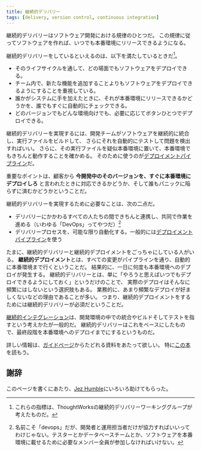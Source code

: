 ```yaml
---
title: 継続的デリバリー
tags: [delivery, version control, continuous integration]
---
```


継続的デリバリーはソフトウェア開発における規律のひとつだ。
この規律に従ってソフトウェアを作れば、いつでも本番環境にリリースできるようになる。

継続的デリバリーをしているといえるのは、以下を満たしているときだ[^1]。

* そのライフサイクルを通して、どの場面でもソフトウェアをデプロイできる。
* チーム内で、新たな機能を追加することよりもソフトウェアをデプロイできるようにすることを重視している。
* 誰かがシステムに手を加えたときに、それが本番環境にリリースできるかどうかを、誰でもすぐに自動的にチェックできる。
* どのバージョンでもどんな環境向けでも、必要に応じてボタンひとつでデプロイできる。

継続的デリバリーを実現するには、開発チームがソフトウェアを継続的に統合し、実行ファイルをビルドして、
さらにそれを自動的にテストして問題を検出すればいい。
さらに、その実行ファイルを疑似本番環境に置いて、本番環境でもきちんと動作することを確かめる。
そのために使うのが[デプロイメントパイプライン](/DeploymentPipeline)だ。

重要なポイントは、顧客から
**今開発中のそのバージョンを、すぐに本番環境にデプロイしろ**
と言われたときに対応できるかどうか、そして誰もパニックに陥らずに済むかどうかということだ。

継続的デリバリーを実現するために必要なことは、次の二点だ。

* デリバリーにかかわるすべての人たちの間できちんと連携し、共同で作業を進める（いわゆる「DevOps」ってやつだ）[^2]
* デリバリープロセスを、可能な限り自動化する。一般的には[デプロイメントパイプライン](/DeploymentPipeline)を使う

たまに、継続的デリバリーと継続的デプロイメントをごっちゃにしている人がいる。
**継続的デプロイメント**とは、すべての変更がパイプラインを通り、自動的に本番環境まで行くということだ。
結果的に、一日に何度も本番環境へのデプロイが発生する。
継続的デリバリーとは、単に「やろうと思えばいつでもデプロイできるようにしておく」というだけのことで、
実際のデプロイはそんなに頻繁にはしないという選択肢もある。
業務的に、あまり頻繁なデプロイが好ましくないなどの理由であることが多い。
つまり、継続的デプロイメントをするためには継続的デリバリーが必須だということだ。

[継続的インテグレーション](https://martinfowler.com/articles/continuousIntegration.html)は、開発環境の中での統合やビルドそしてテストを指すという考えかたが一般的だ。
継続的デリバリーはこれをベースにしたもので、最終段階を本番環境へのデプロイまでにするというものだ。

詳しい情報は、[ガイドページ](https://martinfowler.com/delivery.html)からたどれる資料をあたって欲しい。
特に[この本](https://martinfowler.com/books/continuousDelivery.html)を読もう。

## 謝辞

このページを書くにあたり、[Jez Humble](http://continuousdelivery.com/)にいろいろ助けてもらった。

[^1]: これらの指標は、ThoughtWorksの継続的デリバリーワーキンググループが考えたものだ。

[^2]: 名前こそ「devops」だが、開発者と運用担当者だけが協力すればいいってわけじゃない。テスターとかデータベースチームとか、ソフトウェアを本番環境に載せるために必要なメンバー全員が参加しなければいけない。

